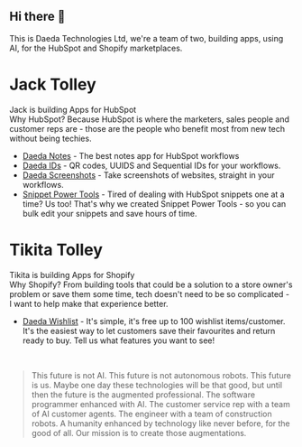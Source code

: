 ## Hi there 👋
This is Daeda Technologies Ltd, we're a team of two, building apps, using AI, for the HubSpot and Shopify marketplaces.

# Jack Tolley
Jack is building Apps for HubSpot<br>
Why HubSpot? Because HubSpot is where the marketers, sales people and customer reps are - those are the people who benefit most from new tech without being techies.
- [Daeda Notes](https://daeda.tech/hubspot-apps/daeda-notes/install/) - The best notes app for HubSpot workflows
- [Daeda IDs](https://daeda.tech/hubspot-apps/daeda-ids/install/) - QR codes, UUIDS and Sequential IDs for your workflows.
- [Daeda Screenshots](https://daeda.tech/hubspot-apps/daeda-screenshots/install/) - Take screenshots of websites, straight in your workflows.
- [Snippet Power Tools](https://snippetpowertools.com/) - Tired of dealing with HubSpot snippets one at a time? Us too! That's why we created Snippet Power Tools - so you can bulk edit your snippets and save hours of time.

# Tikita Tolley
Tikita is building Apps for Shopify<br>
Why Shopify? From building tools that could be a solution to a store owner's problem or save them some time, tech doesn't need to be so complicated - I want to help make that experience better.
- [Daeda Wishlist](https://apps.shopify.com/daeda-wishlist) - It's simple, it's free up to 100 wishlist items/customer. It's the easiest way to let customers save their favourites and return ready to buy. Tell us what features you want to see!
<br>

> This future is not AI.
> This future is not autonomous robots.
> This future is us.
> Maybe one day these technologies will be that good, but until then the future is the augmented professional.
> The software programmer enhanced with AI.
> The customer service rep with a team of AI customer agents.
> The engineer with a team of construction robots.
> A humanity enhanced by technology like never before, for the good of all.
> Our mission is to create those augmentations.
